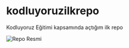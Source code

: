 # kodluyoruzilkrepo
Kodluyoruz Eğitimi kapsamında açtığım ilk repo

![Repo Resmi](https://live-production.wcms.abc-cdn.net.au/4b0a2fe7d00293dddec098c00b311470?impolicy=wcms_crop_resize&cropH=1080&cropW=1918&xPos=1&yPos=0&width=862&height=485)